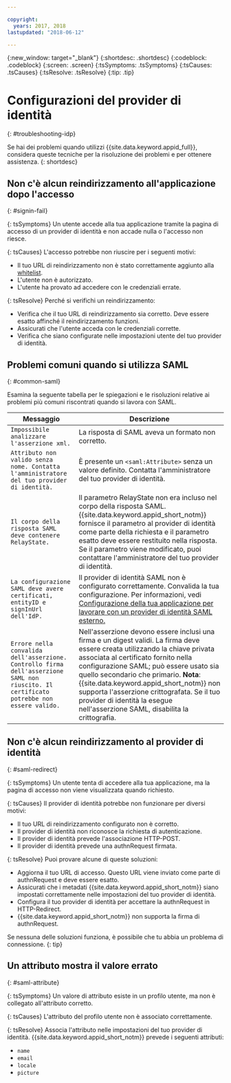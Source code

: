 ```yaml
---

copyright:
  years: 2017, 2018
lastupdated: "2018-06-12"

---
```


{:new_window: target="_blank"}
{:shortdesc: .shortdesc}
{:codeblock: .codeblock}
{:screen: .screen}
{:tsSymptoms: .tsSymptoms}
{:tsCauses: .tsCauses}
{:tsResolve: .tsResolve}
{:tip: .tip}

# Configurazioni del provider di identità
{: #troubleshooting-idp}

Se hai dei problemi quando utilizzi {{site.data.keyword.appid_full}}, considera queste tecniche per la risoluzione dei problemi e per ottenere assistenza.
{: shortdesc}


## Non c'è alcun reindirizzamento all'applicazione dopo l'accesso
{: #signin-fail}

{: tsSymptoms}
Un utente accede alla tua applicazione tramite la pagina di accesso di un provider di identità e non accade nulla o l'accesso non riesce.

{: tsCauses}
L'accesso potrebbe non riuscire per i seguenti motivi:

* Il tuo URL di reindirizzamento non è stato correttamente aggiunto alla [whitelist](identity-providers.html#redirect).
* L'utente non è autorizzato.
* L'utente ha provato ad accedere con le credenziali errate.

{: tsResolve}
Perché si verifichi un reindirizzamento:

* Verifica che il tuo URL di reindirizzamento sia corretto. Deve essere esatto affinché il reindirizzamento funzioni.
* Assicurati che l'utente acceda con le credenziali corrette.
* Verifica che siano configurate nelle impostazioni utente del tuo provider di identità.


## Problemi comuni quando si utilizza SAML
{: #common-saml}

Esamina la seguente tabella per le spiegazioni e le risoluzioni relative ai problemi più comuni riscontrati quando si lavora con SAML.

<table summary="Ogni riga della tabella deve essere letta da sinistra a destra, con lo stato del cluster nella prima colonna e una descrizione nella seconda colonna.">
  <thead>
    <th>Messaggio</th>
    <th>Descrizione</th>
  </thead>
  <tbody>
    <tr>
      <td><code>Impossibile analizzare l'asserzione xml.</code></td>
      <td>La risposta di SAML aveva un formato non corretto.</td>
    </tr>
    <tr>
      <td><code>Attributo non valido senza nome. Contatta l'amministratore del tuo provider di identità.</code></td>
      <td>È presente un <code>&lt;saml:Attribute&gt;</code> senza un valore definito. Contatta l'amministratore del tuo provider di identità.</td>
    </tr>
    <tr>
      <td><code>Il corpo della risposta SAML deve contenere RelayState.</code></td>
      <td>Il parametro RelayState non era incluso nel corpo della risposta SAML. {{site.data.keyword.appid_short_notm}} fornisce il parametro al provider di identità come parte della richiesta e il parametro esatto deve essere restituito nella risposta. Se il parametro viene modificato, puoi contattare l'amministratore del tuo provider di identità. </td>
    </tr>
    <tr>
      <td><code>La configurazione SAML deve avere certificati, entityID e signInUrl dell'IdP.</code></td>
      <td>Il provider di identità SAML non è configurato correttamente. Convalida la tua configurazione. Per informazioni, vedi <a href="enterprise.html#configuring-saml" target="_blank">Configurazione della tua applicazione per lavorare con un provider di identità SAML esterno.</a></td>
    </tr>
    <tr>
      <td><code>Errore nella convalida dell'asserzione. Controllo firma dell'asserzione SAML non riuscito. Il certificato potrebbe non essere valido.</code></td>
      <td>Nell'asserzione devono essere inclusi una firma e un digest validi. La firma deve essere creata utilizzando la chiave privata associata al certificato fornito nella configurazione SAML; può essere usato sia quello secondario che primario. <strong>Nota</strong>: {{site.data.keyword.appid_short_notm}} non supporta l'asserzione crittografata. Se il tuo provider di identità la esegue nell'asserzione SAML, disabilita la crittografia.</td>
    </tr>
  </tbody>
</table>


## Non c'è alcun reindirizzamento al provider di identità
{: #saml-redirect}

{: tsSymptoms}
Un utente tenta di accedere alla tua applicazione, ma la pagina di accesso non viene visualizzata quando richiesto.

{: tsCauses}
Il provider di identità potrebbe non funzionare per diversi motivi:

* Il tuo URL di reindirizzamento configurato non è corretto.
* Il provider di identità non riconosce la richiesta di autenticazione.
* Il provider di identità prevede l'associazione HTTP-POST.
* Il provider di identità prevede una authnRequest firmata.

{: tsResolve}
Puoi provare alcune di queste soluzioni:

* Aggiorna il tuo URL di accesso. Questo URL viene inviato come parte di authnRequest e deve essere esatto.
* Assicurati che i metadati {{site.data.keyword.appid_short_notm}} siano impostati correttamente nelle impostazioni del tuo provider di identità.
* Configura il tuo provider di identità per accettare la authnRequest in HTTP-Redirect.
* {{site.data.keyword.appid_short_notm}} non supporta la firma di authnRequest.

Se nessuna delle soluzioni funziona, è possibile che tu abbia un problema di connessione.
{: tip}

## Un attributo mostra il valore errato
{: #saml-attribute}

{: tsSymptoms}
Un valore di attributo esiste in un profilo utente, ma non è collegato all'attributo corretto.

{: tsCauses}
L'attributo del profilo utente non è associato correttamente.

{: tsResolve}
Associa l'attributo nelle impostazioni del tuo provider di identità. {{site.data.keyword.appid_short_notm}} prevede i seguenti attributi:
* `name`
* `email`
* `locale`
* `picture`


